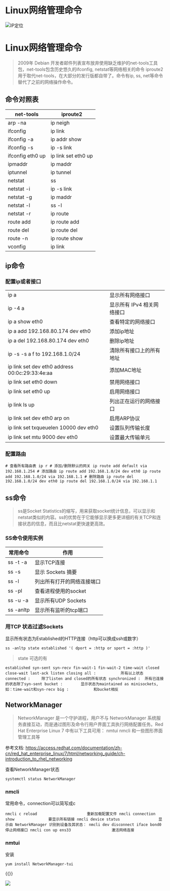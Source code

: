 # Linux网络管理命令


<!--more-->
![IP定位](https://tool.lu/netcard/)

# Linux网络管理命令

> 2009年 Debian 开发者邮件列表宣布放弃使用缺乏维护的net-tools工具包，net-tools包含历史悠久的ifconfig, netstat等网络相关的命令
> iproute2用于取代net-tools，在大部分的发行版都自带了。命令有ip, ss, net等命令替代了之前的网络操作命令。

## 命令对照表

| net-tools        | iproute2            |
| ---------------- | ------------------- |
| arp -na          | ip neigh            |
| ifconfig         | ip link             |
| ifconfig -a      | ip addr show        |
| ifconfig -s      | ip -s link          |
| ifconfig eth0 up | ip link set eth0 up |
| ipmaddr          | ip maddr            |
| iptunnel         | ip tunnel           |
| netstat          | ss                  |
| netstat -i       | ip -s link          |
| netstat -g       | ip maddr            |
| netstat -l       | ss -l               |
| netstat -r       | ip route            |
| route add        | ip route add        |
| route del        | ip route del        |
| route -n         | ip route show       |
| vconfig          | ip link             |

## ip命令

### 配置ip或者接口

|                                                |                            |
| ---------------------------------------------- | -------------------------- |
| ip a                                           | 显示所有网络接口           |
| ip -4 a                                        | 显示所有 IPv4 相关网络接口 |
| ip a show eth0                                 | 查看特定的网络接口         |
| ip a add 192.168.80.174 dev eth0               | 添加ip地址                 |
| ip a del 192.168.80.174 dev eth0               | 删除ip地址                 |
| ip -s -s a f to 192.168.1.0/24                 | 清除所有接口上的所有地址   |
| ip link set dev eth0 address 00:0c:29:33:4e:aa | 添加MAC地址                |
| ip link set eth0 down                          | 禁用网络接口               |
| ip link set eth0 up                            | 启用网络接口               |
| ip link ls up                                  | 列出正在运行的网络接口     |
| ip link set dev eth0 arp on                    | 启用ARP协议                |
| ip link set txqueuelen 10000 dev eth0          | 设置队列传输长度           |
| ip link set mtu 9000 dev eth0                  | 设置最大传输单元           |

### 配置路由

```
# 查看所有路由表 ip r # 添加/删除默认的网关 ip route add default via 192.168.1.254 # 添加路由 ip route add 192.168.1.0/24 dev eth0 ip route add 192.168.1.0/24 via 192.168.1.1 # 删除路由 ip route del 192.168.1.0/24 dev eth0 ip route del 192.168.1.0/24 via 192.168.1.1 
```

## ss命令

> ss是Socket Statistics的缩写，用来获取socket统计信息，可以显示和netstat类似的内容。ss的优势在于它能够显示更多更详细的有关TCP和连接状态的信息，而且比netstat更快速更高效。

### SS命令使用实例

| 常用命令  | 作用                       |
| --------- | -------------------------- |
| ss -t -a  | 显示TCP连接                |
| ss -s     | 显示 Sockets 摘要          |
| ss -l     | 列出所有打开的网络连接端口 |
| ss -pl    | 查看进程使用的socket       |
| ss -u -a  | 显示所有UDP Sockets        |
| ss -anltp | 显示所有监听的tcp端口      |

### 用TCP 状态过滤Sockets

显示所有状态为Established的HTTP连接（http可以换成ssh或数字）

```
ss -anltp state established '( dport = :http or sport = :http )' 
```

> state 可选的有

```
established syn-sent syn-recv fin-wait-1 fin-wait-2 time-wait closed close-wait last-ack listen closing all :           所有以上状态 connected :     除了listen and closed的所有状态 synchronized :  所有已连接的状态除了syn-sent bucket :        显示状态为maintained as minisockets,如：time-wait和syn-recv big :           和bucket相反 
```

## NetworkManager

> NetworkManager 是一个守护进程，用户不与 NetworkManager 系统服务直接互动，而是通过图形及命令行用户界面工具执行网络配置任务。Red Hat Enterprise Linux 7 中有以下工具可用：
> nmtui nmcli 和一些图形界面管理工具等

参考文档: https://access.redhat.com/documentation/zh-cn/red_hat_enterprise_linux/7/html/networking_guide/ch-introduction_to_rhel_networking

查看NetworkManager状态

```
systemctl status NetworkManager 
```

### nmcli

常用命令，connection可以简写成c

```
nmcli c reload                      重新加载配置文件 nmcli connection show               要显示所有链接 nmcli device status                 显示由 NetworkManager 识别到设备及其状态： nmcli dev disconnect iface bond0    停止网络接口 nmcli con up ens33                  激活网络连接 
```

### nmtui

安装

```
yum install NetworkManager-tui
```


{{<music url="https://cdn.jsdelivr.net/gh/ybrc/ybrc.github.io@source/Music/19.mp3" name="" artist="Mr·Yang" cover="https://cdn.jsdelivr.net/gh/ybrc/ybrc.github.io@img/avatar.png" fixed="true" volume="100" loop="all" autoplay="true" preload="auto" >}}

<img src="https://tool.lu/netcard/">

